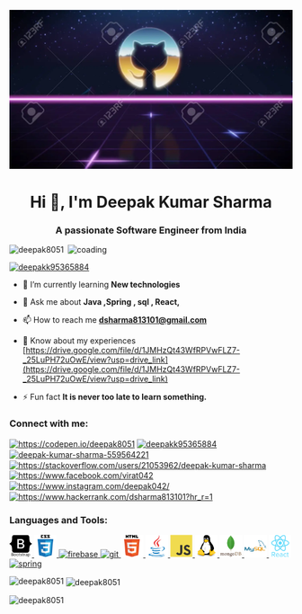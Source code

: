 ![logo](https://github.com/Deepak8051/Deepak8051/blob/main/119032136-chrome-icon-of-github-logo-on-synth-background.webp)
<h1 align="center">Hi 👋, I'm Deepak Kumar Sharma</h1>
<h3 align="center">A passionate Software Engineer from India</h3>
<img align="right" alt="coading"width="400" src="https://cdn.dribbble.com/users/605032/screenshots/3196252/media/095306a51ec6fa0358b60b3058f1dd8e.gif">

<p align="left"> <img src="https://komarev.com/ghpvc/?username=deepak8051&label=Profile%20views&color=0e75b6&style=flat" alt="deepak8051" /> </p>

<p align="left"> <a href="https://twitter.com/deepakk95365884" target="blank"><img src="https://img.shields.io/twitter/follow/deepakk95365884?logo=twitter&style=for-the-badge" alt="deepakk95365884" /></a> </p>

- 🌱 I’m currently learning **New technologies**

- 💬 Ask me about **Java ,Spring , sql , React,**

- 📫 How to reach me **dsharma813101@gmail.com**

- 📄 Know about my experiences [https://drive.google.com/file/d/1JMHzQt43WfRPVwFLZ7-_25LuPH72uOwE/view?usp=drive_link](https://drive.google.com/file/d/1JMHzQt43WfRPVwFLZ7-_25LuPH72uOwE/view?usp=drive_link)

- ⚡ Fun fact **It is never too late to learn something.**

<h3 align="left">Connect with me:</h3>
<p align="left">
<a href="https://codepen.io/https://codepen.io/deepak8051" target="blank"><img align="center" src="https://raw.githubusercontent.com/rahuldkjain/github-profile-readme-generator/master/src/images/icons/Social/codepen.svg" alt="https://codepen.io/deepak8051" height="30" width="40" /></a>
<a href="https://twitter.com/deepakk95365884" target="blank"><img align="center" src="https://raw.githubusercontent.com/rahuldkjain/github-profile-readme-generator/master/src/images/icons/Social/twitter.svg" alt="deepakk95365884" height="30" width="40" /></a>
<a href="https://linkedin.com/in/deepak-kumar-sharma-559564221" target="blank"><img align="center" src="https://raw.githubusercontent.com/rahuldkjain/github-profile-readme-generator/master/src/images/icons/Social/linked-in-alt.svg" alt="deepak-kumar-sharma-559564221" height="30" width="40" /></a>
<a href="https://stackoverflow.com/users/https://stackoverflow.com/users/21053962/deepak-kumar-sharma" target="blank"><img align="center" src="https://raw.githubusercontent.com/rahuldkjain/github-profile-readme-generator/master/src/images/icons/Social/stack-overflow.svg" alt="https://stackoverflow.com/users/21053962/deepak-kumar-sharma" height="30" width="40" /></a>
<a href="https://fb.com/https://www.facebook.com/virat042" target="blank"><img align="center" src="https://raw.githubusercontent.com/rahuldkjain/github-profile-readme-generator/master/src/images/icons/Social/facebook.svg" alt="https://www.facebook.com/virat042" height="30" width="40" /></a>
<a href="https://instagram.com/https://www.instagram.com/deepak042/" target="blank"><img align="center" src="https://raw.githubusercontent.com/rahuldkjain/github-profile-readme-generator/master/src/images/icons/Social/instagram.svg" alt="https://www.instagram.com/deepak042/" height="30" width="40" /></a>
<a href="https://www.hackerearth.com/https://www.hackerrank.com/dsharma813101?hr_r=1" target="blank"><img align="center" src="https://raw.githubusercontent.com/rahuldkjain/github-profile-readme-generator/master/src/images/icons/Social/hackerearth.svg" alt="https://www.hackerrank.com/dsharma813101?hr_r=1" height="30" width="40" /></a>
</p>

<h3 align="left">Languages and Tools:</h3>
<p align="left"> <a href="https://getbootstrap.com" target="_blank" rel="noreferrer"> <img src="https://raw.githubusercontent.com/devicons/devicon/master/icons/bootstrap/bootstrap-plain-wordmark.svg" alt="bootstrap" width="40" height="40"/> </a> <a href="https://www.w3schools.com/css/" target="_blank" rel="noreferrer"> <img src="https://raw.githubusercontent.com/devicons/devicon/master/icons/css3/css3-original-wordmark.svg" alt="css3" width="40" height="40"/> </a> <a href="https://firebase.google.com/" target="_blank" rel="noreferrer"> <img src="https://www.vectorlogo.zone/logos/firebase/firebase-icon.svg" alt="firebase" width="40" height="40"/> </a> <a href="https://git-scm.com/" target="_blank" rel="noreferrer"> <img src="https://www.vectorlogo.zone/logos/git-scm/git-scm-icon.svg" alt="git" width="40" height="40"/> </a> <a href="https://www.w3.org/html/" target="_blank" rel="noreferrer"> <img src="https://raw.githubusercontent.com/devicons/devicon/master/icons/html5/html5-original-wordmark.svg" alt="html5" width="40" height="40"/> </a> <a href="https://www.java.com" target="_blank" rel="noreferrer"> <img src="https://raw.githubusercontent.com/devicons/devicon/master/icons/java/java-original.svg" alt="java" width="40" height="40"/> </a> <a href="https://developer.mozilla.org/en-US/docs/Web/JavaScript" target="_blank" rel="noreferrer"> <img src="https://raw.githubusercontent.com/devicons/devicon/master/icons/javascript/javascript-original.svg" alt="javascript" width="40" height="40"/> </a> <a href="https://www.linux.org/" target="_blank" rel="noreferrer"> <img src="https://raw.githubusercontent.com/devicons/devicon/master/icons/linux/linux-original.svg" alt="linux" width="40" height="40"/> </a> <a href="https://www.mongodb.com/" target="_blank" rel="noreferrer"> <img src="https://raw.githubusercontent.com/devicons/devicon/master/icons/mongodb/mongodb-original-wordmark.svg" alt="mongodb" width="40" height="40"/> </a> <a href="https://www.mysql.com/" target="_blank" rel="noreferrer"> <img src="https://raw.githubusercontent.com/devicons/devicon/master/icons/mysql/mysql-original-wordmark.svg" alt="mysql" width="40" height="40"/> </a> <a href="https://reactjs.org/" target="_blank" rel="noreferrer"> <img src="https://raw.githubusercontent.com/devicons/devicon/master/icons/react/react-original-wordmark.svg" alt="react" width="40" height="40"/> </a> <a href="https://spring.io/" target="_blank" rel="noreferrer"> <img src="https://www.vectorlogo.zone/logos/springio/springio-icon.svg" alt="spring" width="40" height="40"/> </a> </p>

<p><img align="left" src="https://github-readme-stats.vercel.app/api/top-langs?username=deepak8051&show_icons=true&locale=en&layout=compact" alt="deepak8051" /></p>

<p>&nbsp;<img align="center" src="https://github-readme-stats.vercel.app/api?username=deepak8051&show_icons=true&locale=en" alt="deepak8051" /></p>

<p><img align="center" src="https://github-readme-streak-stats.herokuapp.com/?user=deepak8051&" alt="deepak8051" /></p>
